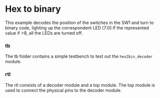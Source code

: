# Hex to binary

This example decodes the position of the switches in the SW1 and turn to binary code, lighting up the correspondent LED [7:0]
If the represented value if >8, all the LEDs are turned off.

### tb
The tb folder contains a simple testbench to test out the `hex2bin_decoder` module.

### rtl

The rtl consists of a decoder module and a top module.
The top module is used to connect the physical pins to the decoder module.
